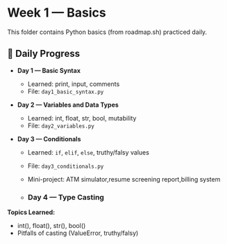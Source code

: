 # Week 1 — Basics

This folder contains Python basics (from roadmap.sh) practiced daily.

## 📅 Daily Progress

- **Day 1 — Basic Syntax**  
  - Learned: print, input, comments  
  - File: `day1_basic_syntax.py`  

- **Day 2 — Variables and Data Types**  
  - Learned: int, float, str, bool, mutability  
  - File: `day2_variables.py`  

- **Day 3 — Conditionals**  
  - Learned: `if`, `elif`, `else`, truthy/falsy values  
  - File: `day3_conditionals.py`  
  - Mini-project: ATM simulator,resume screening report,billing system
 
  - ### Day 4 — Type Casting

**Topics Learned:**
- int(), float(), str(), bool()
- Pitfalls of casting (ValueError, truthy/falsy)

